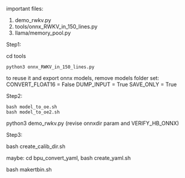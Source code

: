 important files:

1. demo_rwkv.py
2. tools/onnx_RWKV_in_150_lines.py
3. llama/memory_pool.py


Step1:

cd tools

```
python3 onnx_RWKV_in_150_lines.py
```

to reuse it and export onnx models, remove models folder
set:
CONVERT_FLOAT16 = False
DUMP_INPUT = True
SAVE_ONLY = True

Step2:

```
bash model_to_oe.sh
bash model_to_oe2.sh
```

python3 demo_rwkv.py (revise onnxdir param and VERIFY_HB_ONNX)

Step3:

bash create_calib_dir.sh

maybe: cd bpu_convert_yaml, bash create_yaml.sh

bash makertbin.sh